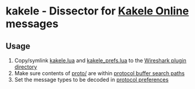 # kakele - Dissector for [Kakele Online](https://kakele.io/) messages

## Usage
1. Copy/symlink [kakele.lua](kakele/kakele.lua) and [kakele_prefs.lua](kakele/kakele_prefs.lua) to the [Wireshark plugin directory](https://www.wireshark.org/docs/wsug_html_chunked/ChPluginFolders.html)
2. Make sure contents of [proto/](kakele/proto) are within [protocol buffer search paths](https://www.wireshark.org/docs/wsug_html_chunked/ChProtobufSearchPaths.html)
3. Set the message types to be decoded in [protocol preferences](https://www.wireshark.org/docs/wsug_html_chunked/ChCustPreferencesSection.html)
